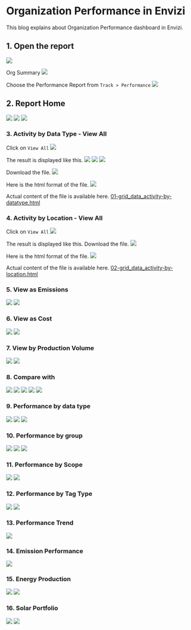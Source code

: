 # Organization Performance in Envizi

This blog explains about Organization Performance dashboard in Envizi. 

## 1. Open the report

<img src="images/image-10.png">

Org Summary
<img src="images/image-11.png">

Choose the Performance Report from `Track > Performance`
<img src="images/image-12.png">

## 2. Report Home

<img src="images/image-13.png">
<img src="images/image-14.png">
<img src="images/image-15.png">

### 3. Activity by Data Type - View All

Click on `View All`
<img src="images/image-16.png">

The result is displayed like this.
<img src="images/image-17.png">
<img src="images/image-18.png">
<img src="images/image-19.png">

Download the file.
<img src="images/image-20.png">

Here is the html format of the file.
<img src="images/image-21.png">

Actual content of the file is available here. [01-grid_data_activity-by-datatype.html](./files/01-grid_data_activity-by-datatype.html)


### 4. Activity by Location - View All

Click on `View All`
<img src="images/image-22.png">

The result is displayed like this. Download the file.
<img src="images/image-23.png">

Here is the html format of the file.
<img src="images/image-24.png">

Actual content of the file is available here. [02-grid_data_activity-by-location.html](./files/02-grid_data_activity-by-location.html)


### 5. View as Emissions

<img src="images/image-25.png">
<img src="images/image-26.png">

### 6. View as Cost

<img src="images/image-27.png">
<img src="images/image-28.png">

### 7. View by Production Volume

<img src="images/image-29.png">
<img src="images/image-30.png">


### 8. Compare with

<img src="images/image-31.png">
<img src="images/image-32.png">
<img src="images/image-33.png">
<img src="images/image-34.png">
<img src="images/image-35.png">


### 9. Performance by data type

<img src="images/image-36.png">
<img src="images/image-37.png">
<img src="images/image-38.png">

### 10. Performance by group

<img src="images/image-39.png">

<img src="images/image-40.png">
<img src="images/image-41.png">

### 11. Performance by Scope

<img src="images/image-43.png">
<img src="images/image-44.png">

### 12. Performance by Tag Type 

<img src="images/image-45.png">
<img src="images/image-46.png">

### 13. Performance Trend 

<img src="images/image-47.png">

### 14. Emission Performance

<img src="images/image-48.png">

### 15. Energy Production

<img src="images/image-49.png">
<img src="images/image-50.png">

### 16. Solar Portfolio

<img src="images/image-51.png">
<img src="images/image-52.png">
